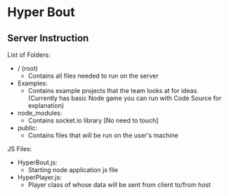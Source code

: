 # Hyper Bout

## Server Instruction

List of Folders: 
* /  (root)
  * Contains all files needed to run on the server
* Examples: 
  * Contains example projects that the team looks at for ideas. (Currently has basic Node game you can run with Code Source for explanation)
* node_modules: 
  * Contains socket.io library [No need to touch]
* public: 
  * Contains files that will be run on the user's machine

JS Files:
* HyperBout.js: 
  * Starting node application js file
* HyperPlayer.js: 
  * Player class of whose data will be sent from client to/from host